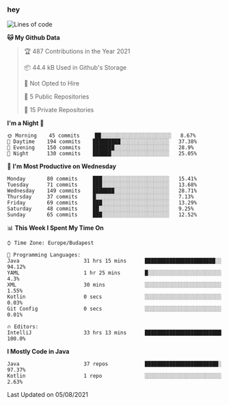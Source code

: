 ### hey

<!--START_SECTION:waka-->
![Lines of code](https://img.shields.io/badge/From%20Hello%20World%20I%27ve%20Written-72340%20lines%20of%20code-blue)

**🐱 My Github Data** 

> 🏆 487 Contributions in the Year 2021
 > 
> 📦 44.4 kB Used in Github's Storage 
 > 
> 🚫 Not Opted to Hire
 > 
> 📜 5 Public Repositories 
 > 
> 🔑 15 Private Repositories  
 > 
**I'm a Night 🦉** 

```text
🌞 Morning    45 commits     ██░░░░░░░░░░░░░░░░░░░░░░░   8.67% 
🌆 Daytime    194 commits    █████████░░░░░░░░░░░░░░░░   37.38% 
🌃 Evening    150 commits    ███████░░░░░░░░░░░░░░░░░░   28.9% 
🌙 Night      130 commits    ██████░░░░░░░░░░░░░░░░░░░   25.05%

```
📅 **I'm Most Productive on Wednesday** 

```text
Monday       80 commits     ███░░░░░░░░░░░░░░░░░░░░░░   15.41% 
Tuesday      71 commits     ███░░░░░░░░░░░░░░░░░░░░░░   13.68% 
Wednesday    149 commits    ███████░░░░░░░░░░░░░░░░░░   28.71% 
Thursday     37 commits     █░░░░░░░░░░░░░░░░░░░░░░░░   7.13% 
Friday       69 commits     ███░░░░░░░░░░░░░░░░░░░░░░   13.29% 
Saturday     48 commits     ██░░░░░░░░░░░░░░░░░░░░░░░   9.25% 
Sunday       65 commits     ███░░░░░░░░░░░░░░░░░░░░░░   12.52%

```


📊 **This Week I Spent My Time On** 

```text
⌚︎ Time Zone: Europe/Budapest

💬 Programming Languages: 
Java                     31 hrs 15 mins      ███████████████████████░░   94.12% 
YAML                     1 hr 25 mins        █░░░░░░░░░░░░░░░░░░░░░░░░   4.3% 
XML                      30 mins             ░░░░░░░░░░░░░░░░░░░░░░░░░   1.55% 
Kotlin                   0 secs              ░░░░░░░░░░░░░░░░░░░░░░░░░   0.03% 
Git Config               0 secs              ░░░░░░░░░░░░░░░░░░░░░░░░░   0.01%

🔥 Editors: 
IntelliJ                 33 hrs 13 mins      █████████████████████████   100.0%

```

**I Mostly Code in Java** 

```text
Java                     37 repos            ████████████████████████░   97.37% 
Kotlin                   1 repo              ░░░░░░░░░░░░░░░░░░░░░░░░░   2.63%

```



 Last Updated on 05/08/2021
<!--END_SECTION:waka-->
